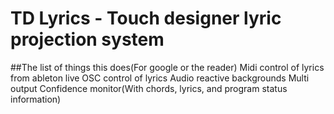 # TD Lyrics - Touch designer lyric projection system

##The list of things this does(For google or the reader)
Midi control of lyrics from ableton live
OSC control of lyrics
Audio reactive backgrounds
Multi output
Confidence monitor(With chords, lyrics, and program status information)
